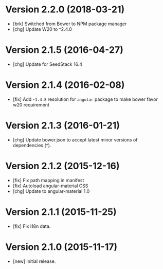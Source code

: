 # Version 2.2.0 (2018-03-21)

* [brk] Switched from Bower to NPM package manager
* [chg] Update W20 to ^2.4.0

# Version 2.1.5 (2016-04-27)

* [chg] Update for SeedStack 16.4

# Version 2.1.4 (2016-02-08)

* [fix] Add `~1.4.8` resolution for `angular` package to make bower favor w20 requirement

# Version 2.1.3 (2016-01-21)

* [chg] Update bower.json to accept latest minor versions of dependencies (^).

# Version 2.1.2 (2015-12-16)

* [fix] Fix path mapping in manifest
* [fix] Autoload angular-material CSS
* [chg] Update to angular-material 1.0

# Version 2.1.1 (2015-11-25)

* [fix] Fix i18n data.

# Version 2.1.0 (2015-11-17)

* [new] Initial release.
